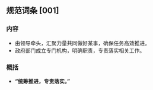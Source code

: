 ## 规范词条 [001]

### 内容  
- 由领导牵头，汇聚力量共同做好某事，确保任务高效推进。  
- 政府部门成立专门机构，明确职责，专责落实相关工作。

### 概括  
- **“统筹推进，专责落实。”**
